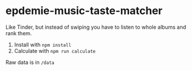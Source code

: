 # epdemie-music-taste-matcher
Like Tinder, but instead of swiping you have to listen to whole albums and rank them.

1. Install with `npm install`
2. Calculate with `npm run calculate`

Raw data is in `/data`
